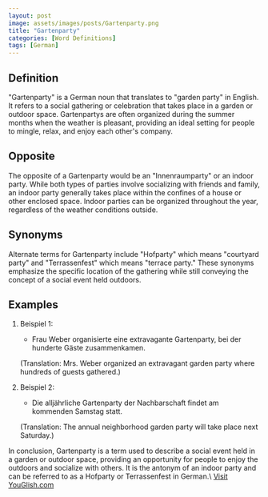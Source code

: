 ```yaml
---
layout: post
image: assets/images/posts/Gartenparty.png
title: "Gartenparty"
categories: [Word Definitions]
tags: [German]
---
```


## Definition

"Gartenparty" is a German noun that translates to "garden party" in English. It refers to a social gathering or celebration that takes place in a garden or outdoor space. Gartenpartys are often organized during the summer months when the weather is pleasant, providing an ideal setting for people to mingle, relax, and enjoy each other's company.

## Opposite

The opposite of a Gartenparty would be an "Innenraumparty" or an indoor party. While both types of parties involve socializing with friends and family, an indoor party generally takes place within the confines of a house or other enclosed space. Indoor parties can be organized throughout the year, regardless of the weather conditions outside.

## Synonyms

Alternate terms for Gartenparty include "Hofparty" which means "courtyard party" and "Terrassenfest" which means "terrace party." These synonyms emphasize the specific location of the gathering while still conveying the concept of a social event held outdoors.

## Examples

1. Beispiel 1: 

    - Frau Weber organisierte eine extravagante Gartenparty, bei der hunderte Gäste zusammenkamen.

    (Translation: Mrs. Weber organized an extravagant garden party where hundreds of guests gathered.)

2. Beispiel 2:

    - Die alljährliche Gartenparty der Nachbarschaft findet am kommenden Samstag statt.

    (Translation: The annual neighborhood garden party will take place next Saturday.)

In conclusion, Gartenparty is a term used to describe a social event held in a garden or outdoor space, providing an opportunity for people to enjoy the outdoors and socialize with others. It is the antonym of an indoor party and can be referred to as a Hofparty or Terrassenfest in German.\ <a id="yg-widget-0" class="youglish-widget" data-query="Gartenparty" data-lang="german" data-components="8412" data-auto-start="0" data-bkg-color="theme_light" data-title="How%20to%20pronounce%20Gartenparty%20in%20German"  rel="nofollow" href="https://youglish.com">Visit YouGlish.com</a><script async src="https://youglish.com/public/emb/widget.js" charset="utf-8"></script>
